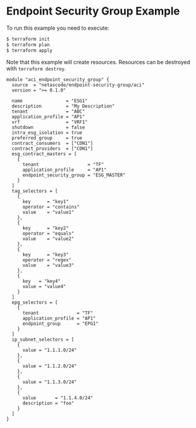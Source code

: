 <!-- BEGIN_TF_DOCS -->
# Endpoint Security Group Example

To run this example you need to execute:

```bash
$ terraform init
$ terraform plan
$ terraform apply
```

Note that this example will create resources. Resources can be destroyed with `terraform destroy`.

```hcl
module "aci_endpoint_security_group" {
  source  = "netascode/endpoint-security-group/aci"
  version = ">= 0.1.0"

  name                = "ESG1"
  description         = "My Description"
  tenant              = "ABC"
  application_profile = "AP1"
  vrf                 = "VRF1"
  shutdown            = false
  intra_esg_isolation = true
  preferred_group     = true
  contract_consumers  = ["CON1"]
  contract_providers  = ["CON1"]
  esg_contract_masters = [
    {
      tenant                  = "TF"
      application_profile     = "AP1"
      endpoint_security_group = "ESG_MASTER"
    }
  ]
  tag_selectors = [
    {
      key      = "key1"
      operator = "contains"
      value    = "value1"
    },
    {
      key      = "key2"
      operator = "equals"
      value    = "value2"
    },
    {
      key      = "key3"
      operator = "regex"
      value    = "value3"
    },
    {
      key   = "key4"
      value = "value4"
    }
  ]
  epg_selectors = [
    {
      tenant              = "TF"
      application_profile = "AP1"
      endpoint_group      = "EPG1"
    }
  ]
  ip_subnet_selectors = [
    {
      value = "1.1.1.0/24"
    },
    {
      value = "1.1.2.0/24"
    },
    {
      value = "1.1.3.0/24"
    },
    {
      value       = "1.1.4.0/24"
      description = "foo"
    }
  ]
}
```
<!-- END_TF_DOCS -->